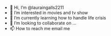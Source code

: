 - 👋 Hi, I’m @lauraingalls2211
- 👀 I’m interested in movies and tv show
- 🌱 I’m currently learning how to handle life crisis
- 💞️ I’m looking to collaborate on ...
- 📫 How to reach me email me

<!---
lauraingalls2211/lauraingalls2211 is a ✨ special ✨ repository because its `README.md` (this file) appears on your GitHub profile.
You can click the Preview link to take a look at your changes.
--->
